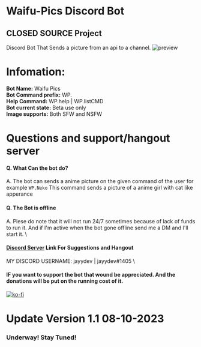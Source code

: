 # Waifu-Pics Discord Bot
**CLOSED SOURCE Project**
---
Discord Bot That Sends a picture from an api to a channel.
![preview](https://github.com/Jayy-Dev/Waifu-Pics/blob/main/Preview.png?raw=true)

# Infomation:
**Bot Name:** Waifu Pics
\
**Bot Command prefix:** WP.<cmd>
\
**Help Command:** WP.help | WP.listCMD
\
**Bot current state:** Beta use only
\
**Image supports:** Both SFW and NSFW

# Questions and support/hangout server
#### Q. What Can the bot do?
A. The bot can sends a anime picture on the given command of the user for example <code>WP.Neko</code> This command sends a picture of a anime girl with cat like apperance
#### Q. The Bot is offline
A. Plese do note that it will not run 24/7 sometimes because of lack of funds to run it. And if I'm active when the bot gone offline send me a DM and I'll start it.
\
#### <a href="https://discord.com/invite/AeAQzyyNZj">Discord Server<a> Link For Suggestions and Hangout
MY DISCORD USERNAME: jayydev | jayydev#1405
\
#### IF you want to support the bot that wound be appreciated. And the donations will be put on the running cost of it.
[![ko-fi](https://ko-fi.com/img/githubbutton_sm.svg)](https://ko-fi.com/Z8Z5O12IH)

# Update Version 1.1 08-10-2023
### Underway! Stay Tuned!
